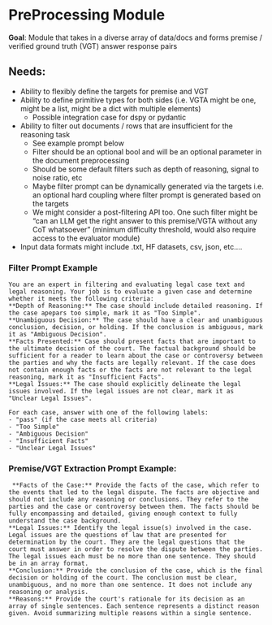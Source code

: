 # PreProcessing Module

**Goal**: Module that takes in a diverse array of data/docs and forms premise / verified ground truth (VGT) answer response pairs

## Needs:
* Ability to flexibly define the targets for premise and VGT
* Ability to define primitive types for both sides (i.e. VGTA might be one, might be a list, might be a dict with multiple elements)
    * Possible integration case for dspy or pydantic
* Ability to filter out documents / rows that are insufficient for the reasoning task
    * See example prompt below
    * Filter should be an optional bool and will be an optional parameter in the document preprocessing
    * Should be some default filters such as depth of reasoning, signal to noise ratio, etc
    * Maybe filter prompt can be dynamically generated via the targets i.e. an optional hard coupling where filter prompt is generated based on the targets
    * We might consider a post-filtering API too. One such filter might be “can an LLM get the right answer to this premise/VGTA without any CoT whatsoever” (minimum difficulty threshold, would also require access to the evaluator module)
* Input data formats might include .txt, HF datasets, csv, json, etc….

### Filter Prompt Example
```
You are an expert in filtering and evaluating legal case text and legal reasoning. Your job is to evaluate a given case and determine whether it meets the following criteria:
**Depth of Reasoning:** The case should include detailed reasoning. If the case apepars too simple, mark it as "Too Simple".
**Unambiguous Decision:** The case should have a clear and unambiguous conclusion, decision, or holding. If the conclusion is ambiguous, mark it as "Ambiguous Decision".
**Facts Presented:** Case should present facts that are important to the ultimate decision of the court. The factual background should be sufficient for a reader to learn about the case or controversy between the parties and why the facts are legally relevant. If the case does not contain enough facts or the facts are not relevant to the legal reasoning, mark it as "Insufficient Facts".
**Legal Issues:** The case should explicitly delineate the legal issues involved. If the legal issues are not clear, mark it as "Unclear Legal Issues".

For each case, answer with one of the following labels:
- "pass" (if the case meets all criteria)
- "Too Simple"
- "Ambiguous Decision"
- "Insufficient Facts"
- "Unclear Legal Issues"
```
### Premise/VGT Extraction Prompt Example: 
```
 **Facts of the Case:** Provide the facts of the case, which refer to the events that led to the legal dispute. The facts are objective and should not include any reasoning or conclusions. They refer to the parties and the case or controversy between them. The facts should be fully encompassing and detailed, giving enough context to fully understand the case background.
**Legal Issues:** Identify the legal issue(s) involved in the case. Legal issues are the questions of law that are presented for determination by the court. They are the legal questions that the court must answer in order to resolve the dispute between the parties. The legal issues each must be no more than one sentence. They should be in an array format.
**Conclusion:** Provide the conclusion of the case, which is the final decision or holding of the court. The conclusion must be clear, unambiguous, and no more than one sentence. It does not include any reasoning or analysis.
**Reasons:** Provide the court's rationale for its decision as an array of single sentences. Each sentence represents a distinct reason given. Avoid summarizing multiple reasons within a single sentence.
```